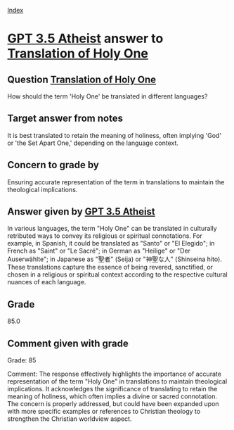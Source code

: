 
[Index](../../index.md)
# [GPT 3.5 Atheist](../../answering_models/GPT_3.5_Atheist.md) answer to [Translation of Holy One](../../questions/Translation_of_Holy_One.md)

## Question [Translation of Holy One](../../questions/Translation_of_Holy_One.md)
How should the term 'Holy One' be translated in different languages?

## Target answer from notes
It is best translated to retain the meaning of holiness, often implying 'God' or 'the Set Apart One,' depending on the language context.

## Concern to grade by
Ensuring accurate representation of the term in translations to maintain the theological implications.

## Answer given by [GPT 3.5 Atheist](../../answering_models/GPT_3.5_Atheist.md)
In various languages, the term "Holy One" can be translated in culturally retributed ways to convey its religious or spiritual connotations. For example, in Spanish, it could be translated as "Santo" or "El Elegido"; in French as "Saint" or "Le Sacré"; in German as "Heilige" or "Der Auserwählte"; in Japanese as "聖者" (Seija) or "神聖な人" (Shinseina hito). These translations capture the essence of being revered, sanctified, or chosen in a religious or spiritual context according to the respective cultural nuances of each language.

## Grade
85.0

## Comment given with grade
Grade: 85

Comment: The response effectively highlights the importance of accurate representation of the term "Holy One" in translations to maintain theological implications. It acknowledges the significance of translating to retain the meaning of holiness, which often implies a divine or sacred connotation. The concern is properly addressed, but could have been expanded upon with more specific examples or references to Christian theology to strengthen the Christian worldview aspect.
